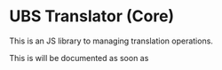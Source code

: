 # UBS Translator (Core)

This is an JS library to managing translation operations.

This is will be documented as soon as
